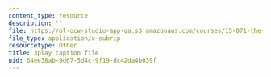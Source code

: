 ```yaml
---
content_type: resource
description: ''
file: https://ol-ocw-studio-app-qa.s3.amazonaws.com/courses/15-071-the-analytics-edge-spring-2017/64ee38ab9d675d4c9f19dc42da4b039f_oAW8AgU0FE4.vtt
file_type: application/x-subrip
resourcetype: Other
title: 3play caption file
uid: 64ee38ab-9d67-5d4c-9f19-dc42da4b039f
---
```

